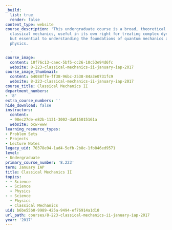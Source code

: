 ```yaml
---
_build:
  list: true
  render: false
content_type: website
course_description: 'This undergraduate course is a broad, theoretical treatment of
  classical mechanics, useful in its own right for treating complex dynamical problems,
  but essential to understanding the foundations of quantum mechanics and statistical
  physics.

  '
course_image:
  content: 10f76c13-caec-5bf5-cc26-10c53e94d6fc
  website: 8-223-classical-mechanics-ii-january-iap-2017
course_image_thumbnail:
  content: 64088ffe-ff38-96bc-2538-84a3e0731fc9
  website: 8-223-classical-mechanics-ii-january-iap-2017
course_title: Classical Mechanics II
department_numbers:
- '8'
extra_course_numbers: ''
hide_download: false
instructors:
  content:
  - 98ec27de-e82b-1131-3002-da015015161a
  website: ocw-www
learning_resource_types:
- Problem Sets
- Projects
- Lecture Notes
legacy_uid: 70378e94-1ad4-5efb-2b8c-1fb846ed9571
level:
- Undergraduate
primary_course_number: '8.223'
term: January IAP
title: Classical Mechanics II
topics:
- - Science
- - Science
  - Physics
- - Science
  - Physics
  - Classical Mechanics
uid: b6be55b0-9989-425a-9494-ef76914a1d10
url_path: courses/8-223-classical-mechanics-ii-january-iap-2017
year: '2017'
---
```

